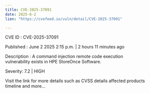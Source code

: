 ```yaml
---
title: CVE-2025-37091
date: 2025-6-2
lien: "https://cvefeed.io/vuln/detail/CVE-2025-37091"

---
```


CVE ID : CVE-2025-37091

Published :  June 2
2025
2:15 p.m. | 2 hours
11 minutes ago

Description : A command injection remote code execution vulnerability exists in HPE StoreOnce Software.

Severity: 7.2 | HIGH

Visit the link for more details
such as CVSS details
affected products
timeline
and more...

